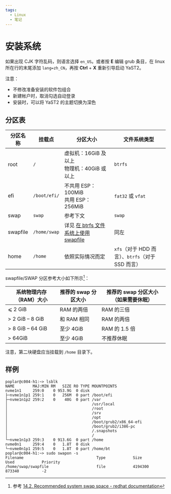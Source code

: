 ```yaml
---
tags:
  - Linux
  - 笔记
---
```


# 安装系统

如果出现 CJK 字符乱码，则语言选择 `en_US`。或者按 **E** 编辑 grub 条目，在 linux 所在行的末尾添加 `lang=zh_CN`，再按 **Ctrl** + **X** 重新引导启动 YaST2。

注意：

- 不修改准备安装的软件包组合
- 新建帐户时，取消勾选自动登录
- 安装时，可以将 YaST2 的主题切换为深色

## 分区表

|分区名称|挂载点|分区大小|文件系统类型|
|---|---|---|---|
|root|`/`|虚拟机：16GiB 及以上<br />物理机：40GiB 或以上|`btrfs`|
|efi|`/boot/efi/`|不共用 ESP：100MiB<br />共用 ESP：256MiB|`fat32` 或 `vfat`|
|swap|`swap`|参考下文|`swap`|
|swapfile|`/home/swap`|详见 [在 btrfs 文件系统上使用 swapfile](./9-swapfile-on-btrfs.md)|同左|
|home|`/home`|依照实际情况而定|`xfs`（对于 HDD 而言）、`btrfs`（对于 SSD 而言）|

swapfile/SWAP 分区参考大小如下所示[^ref_rhel]：

[^ref_rhel]: 参考 [14.2. Recommended system swap space - redhat documentation]

[14.2. Recommended system swap space - redhat documentation]: https://docs.redhat.com/en/documentation/red_hat_enterprise_linux/8/html/managing_storage_devices/getting-started-with-swap_managing-storage-devices#recommended-system-swap-space_getting-started-with-swap


|系统物理内存（RAM）大小|推荐的 swap 分区大小|推荐的 swap 分区大小（如果需要休眠）|
|---|---|---|
|⩽ 2 GiB|RAM 的两倍|RAM 的三倍|
|> 2 GiB – 8 GiB|和 RAM 相同|RAM 的两倍|
|> 8 GiB – 64 GiB|至少 4GiB|RAM 的 1.5 倍|
|> 64GiB|至少 4GiB|不推荐休眠|

注意，第二块硬盘应当挂载到 `/home` 目录下。

## 样例

```
poplar@c004-h1:~> lsblk
NAME        MAJ:MIN RM   SIZE RO TYPE MOUNTPOINTS
nvme1n1     259:0    0 953.9G  0 disk 
├─nvme1n1p1 259:1    0   256M  0 part /boot/efi
├─nvme1n1p2 259:2    0    40G  0 part /var
│                                     /usr/local
│                                     /root
│                                     /srv
│                                     /opt
│                                     /boot/grub2/x86_64-efi
│                                     /boot/grub2/i386-pc
│                                     /.snapshots
│                                     /
└─nvme1n1p3 259:3    0 913.6G  0 part /home
nvme0n1     259:4    0   1.8T  0 disk 
└─nvme0n1p1 259:5    0   1.8T  0 part /home/bt
poplar@c004-h1:~> sudo swapon -s
Filename                                Type            Size            Used            Priority
/home/swap/swapfile                     file            4194300         873340          -2
```